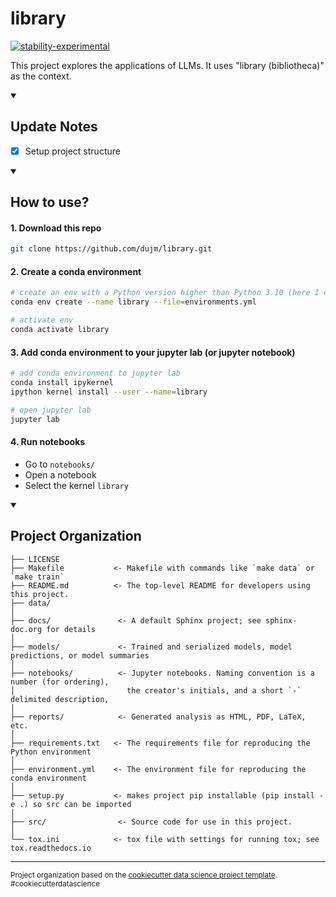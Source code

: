 library
==============================

[![stability-experimental](https://img.shields.io/badge/stability-experimental-orange.svg)](https://github.com/mkenney/software-guides/blob/master/STABILITY-BADGES.md#experimental)

This project explores the applications of LLMs. It uses "library (bibliotheca)" as the context. 


<details open>
  <summary><h2>Update Notes</h2></summary>

- [x] Setup project structure

</details>


<details open>
  <summary><h2>How to use?</h2></summary>
  
#### 1. Download this repo
```bash
git clone https://github.com/dujm/library.git
```
#### 2. Create a conda environment
```bash
# create an env with a Python version higher than Python 3.10 (here I create an env named "library" with Python 3.11)
conda env create --name library --file=environments.yml

# activate env
conda activate library
```

#### 3. Add conda environment to your jupyter lab (or jupyter notebook)

```bash
# add conda environment to jupyter lab
conda install ipykernel
ipython kernel install --user --name=library

# open jupyter lab
jupyter lab
```

#### 4. Run notebooks
 * Go to `notebooks/`
 * Open a notebook
 * Select the kernel `library`

</details>


<details open>
  <summary><h2>Project Organization</h2></summary>

    ├── LICENSE
    ├── Makefile           <- Makefile with commands like `make data` or `make train`
    ├── README.md          <- The top-level README for developers using this project.
    ├── data/
    │
    ├── docs/               <- A default Sphinx project; see sphinx-doc.org for details
    │
    ├── models/             <- Trained and serialized models, model predictions, or model summaries
    │
    ├── notebooks/          <- Jupyter notebooks. Naming convention is a number (for ordering),
    │                         the creator's initials, and a short `-` delimited description, 
    │
    ├── reports/            <- Generated analysis as HTML, PDF, LaTeX, etc.
    │
    ├── requirements.txt   <- The requirements file for reproducing the Python environment 
    │
    ├── environment.yml    <- The environment file for reproducing the conda environment
    │
    ├── setup.py           <- makes project pip installable (pip install -e .) so src can be imported
    │
    ├── src/                <- Source code for use in this project.
    │
    └── tox.ini            <- tox file with settings for running tox; see tox.readthedocs.io

</details>


--------

<p><small>Project organization based on the <a target="_blank" href="https://drivendata.github.io/cookiecutter-data-science/">cookiecutter data science project template</a>. #cookiecutterdatascience</small></p>

</details>